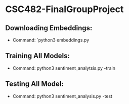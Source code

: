 # CSC482-FinalGroupProject

## Downloading Embeddings: 
- Command: `python3 embeddings.py

## Training All Models: 
- Command: python3 sentiment_analytsis.py -train

## Testing All Model: 
- Command: python3 sentiment_analysis.py -test
